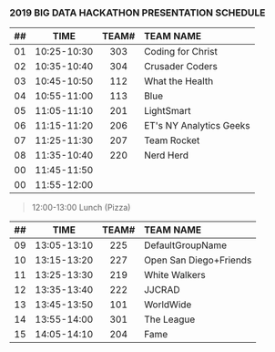 ### 2019 BIG DATA HACKATHON PRESENTATION SCHEDULE

| ## |    TIME       | TEAM# |         TEAM NAME         |
| -- | :-----------: | :---: | :------------------------ |
| 01 |  10:25-10:30  |  303  |  Coding for Christ        |
| 02 |  10:35-10:40  |  304  |  Crusader Coders          |
| 03 |  10:45-10:50  |  112  |  What the Health          |
| 04 |  10:55-11:00  |  113  |  Blue                     |
| 05 |  11:05-11:10  |  201  |  LightSmart               |
| 06 |  11:15-11:20  |  206  |  ET's NY Analytics Geeks  |
| 07 |  11:25-11:30  |  207  |  Team Rocket              |
| 08 |  11:35-10:40  |  220  |  Nerd Herd                |
| 00 |  11:45-11:50  |       |                           |
| 00 |  11:55-12:00  |       |                           |

> 12:00-13:00 Lunch (Pizza)

| ## |    TIME       | TEAM# |         TEAM NAME         |
| -- | :-----------: | :---: | :------------------------ |
| 09 |  13:05-13:10  |  225  |  DefaultGroupName         |
| 10 |  13:15-13:20  |  227  |  Open San Diego+Friends   |
| 11 |  13:25-13:30  |  219  |  White Walkers            |
| 12 |  13:35-13:40  |  222  |  JJCRAD                   |
| 13 |  13:45-13:50  |  101  |  WorldWide                |
| 14 |  13:55-14:00  |  301  |  The League               |
| 15 |  14:05-14:10  |  204  |  Fame                     |
